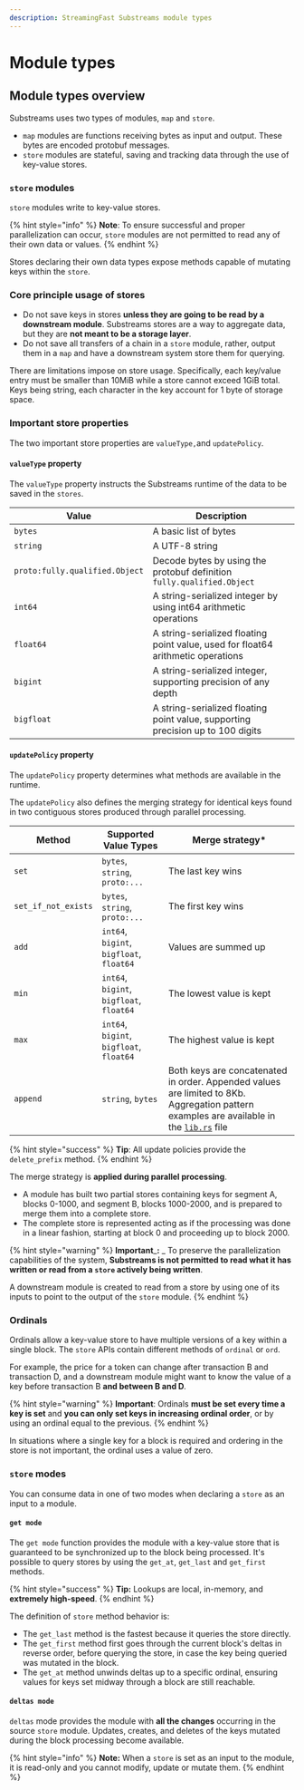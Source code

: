 ```yaml
---
description: StreamingFast Substreams module types
---
```


# Module types

## Module types overview

Substreams uses two types of modules, `map` and `store`.

* `map` modules are functions receiving bytes as input and output. These bytes are encoded protobuf messages.
* `store` modules are stateful, saving and tracking data through the use of key-value stores.

### `store` modules

`store` modules write to key-value stores.

{% hint style="info" %}
**Note**: To ensure successful and proper parallelization can occur, `store` modules are not permitted to read any of their own data or values.
{% endhint %}

Stores declaring their own data types expose methods capable of mutating keys within the `store`.

### Core principle usage of stores

* Do not save keys in stores **unless they are going to be read by a downstream module**. Substreams stores are a way to aggregate data, but they are **not meant to be a storage layer**.
* Do not save all transfers of a chain in a `store` module, rather, output them in a `map` and have a downstream system store them for querying.

There are limitations impose on store usage. Specifically, each key/value entry must be smaller than 10MiB while a store cannot exceed 1GiB total. Keys being string, each character in the key account for 1 byte of storage space.

### Important store properties

The two important store properties are `valueType,`and `updatePolicy`.

#### `valueType` property

The `valueType` property instructs the Substreams runtime of the data to be saved in the `stores`.

| Value                          | Description                                                                      |
| ------------------------------ | -------------------------------------------------------------------------------- |
| `bytes`                        | A basic list of bytes                                                            |
| `string`                       | A UTF-8 string                                                                   |
| `proto:fully.qualified.Object` | Decode bytes by using the protobuf definition `fully.qualified.Object`           |
| `int64`                        | A string-serialized integer by using int64 arithmetic operations                 |
| `float64`                      | A string-serialized floating point value, used for float64 arithmetic operations |
| `bigint`                       | A string-serialized integer, supporting precision of any depth                   |
| `bigfloat`                     | A string-serialized floating point value, supporting precision up to 100 digits  |

#### `updatePolicy` property

The `updatePolicy` property determines what methods are available in the runtime.

The `updatePolicy` also defines the merging strategy for identical keys found in two contiguous stores produced through parallel processing.

| Method              | Supported Value Types                    | Merge strategy\*                                                                                                                                                                                                                 |
| ------------------- | ---------------------------------------- | -------------------------------------------------------------------------------------------------------------------------------------------------------------------------------------------------------------------------------- |
| `set`               | `bytes`, `string`, `proto:...`           | The last key wins                                                                                                                                                                                                                |
| `set_if_not_exists` | `bytes`, `string`, `proto:...`           | The first key wins                                                                                                                                                                                                               |
| `add`               | `int64`, `bigint`, `bigfloat`, `float64` | Values are summed up                                                                                                                                                                                                             |
| `min`               | `int64`, `bigint`, `bigfloat`, `float64` | The lowest value is kept                                                                                                                                                                                                         |
| `max`               | `int64`, `bigint`, `bigfloat`, `float64` | The highest value is kept                                                                                                                                                                                                        |
| `append`            | `string`, `bytes`                        | Both keys are concatenated in order. Appended values are limited to 8Kb.  Aggregation pattern examples are available in the [`lib.rs`](https://github.com/streamingfast/substreams-uniswap-v3/blob/develop/src/lib.rs#L760) file |

{% hint style="success" %}
**Tip**: All update policies provide the `delete_prefix` method.
{% endhint %}

The merge strategy is **applied during parallel processing**.

* A module has built two partial stores containing keys for segment A, blocks 0-1000, and segment B, blocks 1000-2000, and is prepared to merge them into a complete store.
* The complete store is represented acting as if the processing was done in a linear fashion, starting at block 0 and proceeding up to block 2000.

{% hint style="warning" %}
**Important**_**:** _ To preserve the parallelization capabilities of the system, **Substreams is not permitted to read what it has written or read from a `store` actively being written**.

A downstream module is created to read from a store by using one of its inputs to point to the output of the `store` module.
{% endhint %}

### Ordinals

Ordinals allow a key-value store to have multiple versions of a key within a single block. The `store` APIs contain different methods of `ordinal` or `ord`.

For example, the price for a token can change after transaction B and transaction D, and a downstream module might want to know the value of a key before transaction B **and between B and D**_._

{% hint style="warning" %}
**Important**: Ordinals **must be set every time a key is set** and **you can only set keys in increasing ordinal order**, or by using an ordinal equal to the previous.
{% endhint %}

In situations where a single key for a block is required and ordering in the store is not important, the ordinal uses a value of zero.

### `store` modes

You can consume data in one of two modes when declaring a `store` as an input to a module.

#### `get mode`

The `get mode` function provides the module with a key-value store that is guaranteed to be synchronized up to the block being processed. It's possible to query stores by using the `get_at`, `get_last` and `get_first` methods.

{% hint style="success" %}
**Tip:** Lookups are local, in-memory, and **extremely high-speed**.
{% endhint %}

The definition of `store` method behavior is:

* The `get_last` method is the fastest because it queries the store directly.
* The `get_first` method first goes through the current block's deltas in reverse order, before querying the store, in case the key being queried was mutated in the block.
* The `get_at` method unwinds deltas up to a specific ordinal, ensuring values for keys set midway through a block are still reachable.

#### `deltas mode`

`deltas` mode provides the module with **all the changes** occurring in the source `store` module. Updates, creates, and deletes of the keys mutated during the block processing become available.

{% hint style="info" %}
**Note:** When a `store` is set as an input to the module, it is read-only and you cannot modify, update or mutate them.
{% endhint %}

